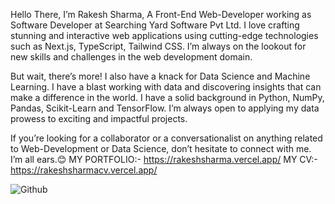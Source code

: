 Hello There, I’m Rakesh Sharma, A Front-End Web-Developer working as Software Developer at Searching Yard Software Pvt Ltd. I love crafting stunning and interactive web applications using cutting-edge technologies such as Next.js, TypeScript, Tailwind CSS. I’m always on the lookout for new skills and challenges in the web development domain.

But wait, there’s more! I also have a knack for Data Science and Machine Learning. I have a blast working with data and discovering insights that can make a difference in the world. I have a solid background in Python, NumPy, Pandas, Scikit-Learn and TensorFlow. I’m always open to applying my data prowess to exciting and impactful projects.

If you’re looking for a collaborator or a conversationalist on anything related to Web-Development or Data Science, don’t hesitate to connect with me. I’m all ears.😊
MY PORTFOLIO:- https://rakeshsharma.vercel.app/
MY CV:- https://rakeshsharmacv.vercel.app/


![Github](https://user-images.githubusercontent.com/113636765/236749211-1921de8a-d6ba-4a76-bfbf-ee870a04f43b.png)

